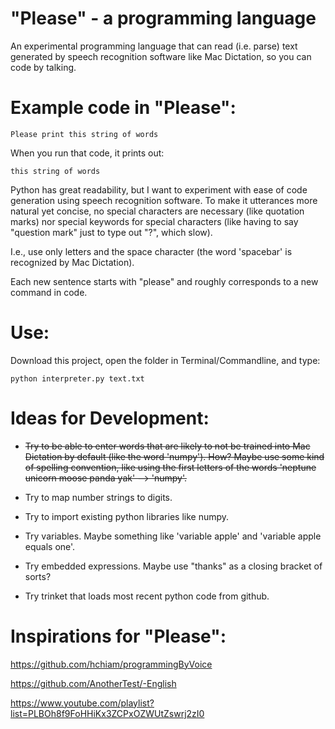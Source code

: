 # "Please" - a programming language

An experimental programming language that can read (i.e. parse) text generated by speech recognition software like Mac Dictation, so you can code by talking.

# Example code in "Please":

    Please print this string of words

When you run that code, it prints out:

    this string of words

Python has great readability, but I want to experiment with ease of code generation using speech recognition software. To make it utterances more natural yet concise, no special characters are necessary (like quotation marks) nor special keywords for special characters (like having to say "question mark" just to type out "?", which slow).

I.e., use only letters and the space character (the word 'spacebar' is recognized by Mac Dictation).

Each new sentence starts with "please" and roughly corresponds to a new command in code.

# Use:

Download this project, open the folder in Terminal/Commandline, and type:

    python interpreter.py text.txt

# Ideas for Development:

* ~~Try to be able to enter words that are likely to not be trained into Mac Dictation by default (like the word 'numpy'). How? Maybe use some kind of spelling convention, like using the first letters of the words 'neptune unicorn moose panda yak' --> 'numpy'.~~

* Try to map number strings to digits.

* Try to import existing python libraries like numpy.

* Try variables. Maybe something like 'variable apple' and 'variable apple equals one'.

* Try embedded expressions. Maybe use "thanks" as a closing bracket of sorts?

* Try trinket that loads most recent python code from github.

# Inspirations for "Please":

https://github.com/hchiam/programmingByVoice

https://github.com/AnotherTest/-English

https://www.youtube.com/playlist?list=PLBOh8f9FoHHiKx3ZCPxOZWUtZswrj2zI0
